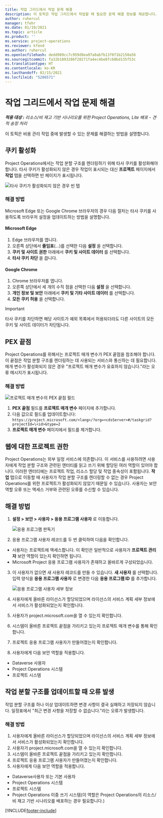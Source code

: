 ```yaml
---
title: 작업 그리드에서 작업 문제 해결
description: 이 토픽은 작업 그리드에서 작업할 때 필요한 문제 해결 정보를 제공합니다.
author: ruhercul
manager: tfehr
ms.date: 01/19/2021
ms.topic: article
ms.product: ''
ms.service: project-operations
ms.reviewer: kfend
ms.author: ruhercul
ms.openlocfilehash: dedd989cc7c959d9ea97a0abfb13f8f1b2150a56
ms.sourcegitcommit: fa32b1893286f20271fa4ec4be8fc68bd135f53c
ms.translationtype: HT
ms.contentlocale: ko-KR
ms.lasthandoff: 02/15/2021
ms.locfileid: "5286571"
---
```

# <a name="troubleshoot-working-in-the-task-grid"></a>작업 그리드에서 작업 문제 해결 

_**적용 대상 :** 리소스/비 재고 기반 시나리오를 위한 Project Operations, Lite 배포 - 견적 송장 처리_

이 토픽은 비용 관리 작업 중에 발생할 수 있는 문제를 해결하는 방법을 설명합니다.

## <a name="enable-cookies"></a>쿠키 활성화

Project Operations에서는 작업 분할 구조를 렌더링하기 위해 타사 쿠키를 활성화해야 합니다. 타사 쿠키가 활성화되지 않은 경우 작업이 표시되는 대신 **프로젝트** 페이지에서 **작업** 탭을 선택하면 빈 페이지가 표시됩니다.

![타사 쿠키가 활성화되지 않은 경우 빈 탭](media/blankschedule.png)


### <a name="workaround"></a>해결 방법
Microsoft Edge 또는 Google Chrome 브라우저의 경우 다음 절차는 타사 쿠키를 사용하도록 브라우저 설정을 업데이트하는 방법을 설명합니다.

#### <a name="microsoft-edge"></a>Microsoft Edge

1. Edge 브라우저를 엽니다.
2. 오른쪽 상단에서 **줄임표**(...)를 선택한 다음 **설정** 을 선택합니다.
3. **쿠키 및 사이트 권한** 아래에서 **쿠키 및 사이트 데이터** 를 선택합니다.
4. **타사 쿠키 차단** 을 끕니다.

#### <a name="google-chrome"></a>Google Chrome

1. Chrome 브라우저를 엽니다.
2. 오른쪽 상단에서 세 개의 수직 점을 선택한 다음 **설정** 을 선택합니다.
3. **개인 정보 및 보안** 아래에서 **쿠키 및 기타 사이트 데이터** 를 선택합니다.
4. **모든 쿠키 허용** 을 선택합니다.

> [!IMPORTANT]
> 타사 쿠키를 차단하면 해당 사이트가 예외 목록에서 허용되더라도 다른 사이트의 모든 쿠키 및 사이트 데이터가 차단됩니다.

## <a name="pex-endpoint"></a>PEX 끝점

Project Operations를 위해서는 프로젝트 매개 변수가 PEX 끝점을 참조해야 합니다. 이 끝점은 작업 분할 구조를 렌더링하는 데 사용되는 서비스와 통신하는 데 필요합니다. 매개 변수가 활성화되지 않은 경우 "프로젝트 매개 변수가 유효하지 않습니다."라는 오류 메시지가 표시됩니다. 

### <a name="workaround"></a>해결 방법
 ![프로젝트 매개 변수의 PEX 끝점 필드](media/projectparameter.png)

1. **PEX 끝점** 필드를 **프로젝트 매개 변수** 페이지에 추가합니다.
2. 다음 값으로 필드를 업데이트합니다: `https://project.microsoft.com/<lang>/?org=<cdsServer>#/taskgrid?projectId=\<id>&type=2`
3. **프로젝트 매개 변수** 페이지에서 필드를 제거합니다.

## <a name="privileges-for-project-for-the-web"></a>웹에 대한 프로젝트 권한

Project Operations는 외부 일정 서비스에 의존합니다. 이 서비스를 사용하려면 사용자에게 작업 분할 구조와 관련된 엔터티를 읽고 쓰기 위해 할당된 여러 역할이 있어야 합니다. 이러한 엔터티에는 프로젝트 작업, 리소스 할당 및 작업 종속성이 포함됩니다. **작업** 탭으로 이동할 때 사용자가 작업 분할 구조를 렌더링할 수 없는 경우 Project Operations를 위한 프로젝트가 활성화되지 않았기 때문일 수 있습니다. 사용자는 보안 역할 오류 또는 액세스 거부와 관련된 오류를 수신할 수 있습니다.


## <a name="workaround"></a>해결 방법

1. **설정 > 보안 > 사용자 > 응용 프로그램 사용자** 로 이동합니다.  

   ![응용 프로그램 판독기](media/applicationuser.jpg)
   
2. 응용 프로그램 사용자 레코드를 두 번 클릭하여 다음을 확인합니다.

 - 사용자는 프로젝트에 액세스합니다. 이 확인은 일반적으로 사용자가 **프로젝트 관리자** 보안 역할이 있는지 확인하면 됩니다.
 - Microsoft Project 응용 프로그램 사용자가 존재하고 올바르게 구성되었습니다.
 
3. 이 사용자가 없으면 새 사용자 레코드를 만들 수 있습니다. **새 사용자** 를 선택합니다. 입력 양식을 **응용 프로그램 사용자** 로 변경한 다음 **응용 프로그램 ID** 를 추가합니다.

   ![응용 프로그램 사용자 세부 정보](media/applicationuserdetails.jpg)

4. 사용자에게 올바른 라이선스가 할당되었으며 라이선스의 서비스 계획 세부 정보에서 서비스가 활성화되었는지 확인합니다.
5. 사용자가 project.microsoft.com을 열 수 있는지 확인합니다.
6. 시스템이 올바른 프로젝트 끝점을 가리키고 있는지 프로젝트 매개 변수를 통해 확인합니다.
7. 프로젝트 응용 프로그램 사용자가 만들어졌는지 확인합니다.
8. 사용자에게 다음 보안 역할을 적용합니다.

  - Dataverse 사용자
  - Project Operations 시스템
  - 프로젝트 시스템

## <a name="error-when-updating-the-work-breakdown-structure"></a>작업 분할 구조를 업데이트할 때 오류 발생

작업 분할 구조를 하나 이상 업데이트하면 변경 사항이 결국 실패하고 저장되지 않습니다. 일정표에서 "최근 변경 사항을 저장할 수 없습니다."라는 오류가 발생합니다.

### <a name="workaround"></a>해결 방법

1. 사용자에게 올바른 라이선스가 할당되었으며 라이선스의 서비스 계획 세부 정보에서 서비스가 활성화되었는지 확인합니다.
2. 사용자가 project.microsoft.com을 열 수 있는지 확인합니다.
3. 시스템이 올바른 프로젝트 끝점을 가리키고 있는지 확인합니다.
4. 프로젝트 응용 프로그램 사용자가 만들어졌는지 확인합니다.
5. 사용자에게 다음 보안 역할을 적용합니다.
  
  - Dataverse사용자 또는 기본 사용자
  - Project Operations 시스템
  - 프로젝트 시스템
  - Project Operations 이중 쓰기 시스템(이 역할은 Project Operations의 리소스/비 재고 기반 시나리오를 배포하는 경우 필요합니다.)


[!INCLUDE[footer-include](../includes/footer-banner.md)]